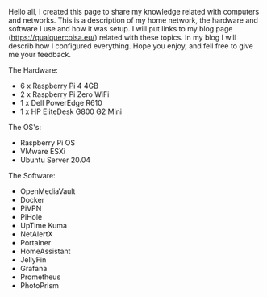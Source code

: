Hello all, I created this page to share my knowledge related with computers and networks. This is a description of my home network, the hardware and software I use and how it was setup.
I will put links to my blog page (https://qualquercoisa.eu/) related with these topics. In my blog I will describ how I configured everything. Hope you enjoy, and fell free to give me your feedback.

The Hardware:
- 6 x Raspberry Pi 4 4GB
- 2 x Raspberry Pi Zero WiFi
- 1 x Dell PowerEdge R610
- 1 x HP EliteDesk G800 G2 Mini

The OS's:
- Raspberry Pi OS
- VMware ESXi
- Ubuntu Server 20.04

The Software:
- OpenMediaVault
- Docker
- PiVPN
- PiHole
- UpTime Kuma
- NetAlertX
- Portainer
- HomeAssistant
- JellyFin
- Grafana
- Prometheus
- PhotoPrism
